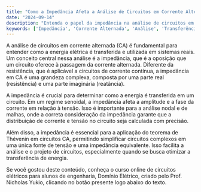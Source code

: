 ```yaml
---
title: "Como a Impedância Afeta a Análise de Circuitos em Corrente Alternada?"
date: "2024-09-14"
description: "Entenda o papel da impedância na análise de circuitos em corrente alternada e sua importância para a transferência de energia."
keywords: ['Impedância', 'Corrente Alternada', 'Análise', 'Transferência de Energia']
---
```


A análise de circuitos em corrente alternada (CA) é fundamental para entender como a energia elétrica é transferida e utilizada em sistemas reais. Um conceito central nessa análise é a impedância, que é a oposição que um circuito oferece à passagem da corrente alternada. Diferente da resistência, que é aplicável a circuitos de corrente contínua, a impedância em CA é uma grandeza complexa, composta por uma parte real (resistência) e uma parte imaginária (reatância).

A impedância é crucial para determinar como a energia é transferida em um circuito. Em um regime senoidal, a impedância afeta a amplitude e a fase da corrente em relação à tensão. Isso é importante para a análise nodal e de malhas, onde a correta consideração da impedância garante que a distribuição de corrente e tensão no circuito seja calculada com precisão.

Além disso, a impedância é essencial para a aplicação do teorema de Thévenin em circuitos CA, permitindo simplificar circuitos complexos em uma única fonte de tensão e uma impedância equivalente. Isso facilita a análise e o projeto de circuitos, especialmente quando se busca otimizar a transferência de energia.

Se você gostou deste conteúdo, conheça o curso online de circuitos elétricos para alunos de engenharia, Domínio Elétrico, criado pelo Prof. Nicholas Yukio, clicando no botão presente logo abaixo do texto.